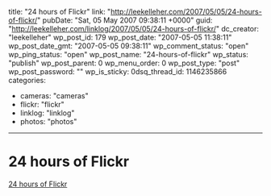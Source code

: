 title: "24 hours of Flickr"
link: "http://leekelleher.com/2007/05/05/24-hours-of-flickr/"
pubDate: "Sat, 05 May 2007 09:38:11 +0000"
guid: "http://leekelleher.com/linklog/2007/05/05/24-hours-of-flickr/"
dc_creator: "leekelleher"
wp_post_id: 179
wp_post_date: "2007-05-05 11:38:11"
wp_post_date_gmt: "2007-05-05 09:38:11"
wp_comment_status: "open"
wp_ping_status: "open"
wp_post_name: "24-hours-of-flickr"
wp_status: "publish"
wp_post_parent: 0
wp_menu_order: 0
wp_post_type: "post"
wp_post_password: ""
wp_is_sticky: 0dsq_thread_id: 1146235866
categories:
  - cameras: "cameras"
  - flickr: "flickr"
  - linklog: "linklog"
  - photos: "photos"

---

# 24 hours of Flickr

<a href="http://www.flickr.com/groups/24flickr/">24 hours of Flickr</a>